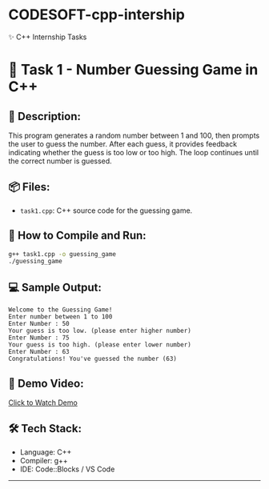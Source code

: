# CODESOFT-cpp-intership
✨ C++ Internship Tasks
# 🎯 Task 1 - Number Guessing Game in C++

## 📄 Description:
This program generates a random number between 1 and 100, then prompts the user to guess the number. After each guess, it provides feedback indicating whether the guess is too low or too high. The loop continues until the correct number is guessed.

## 📦 Files:
- `task1.cpp`: C++ source code for the guessing game.

## 🧪 How to Compile and Run:

```bash
g++ task1.cpp -o guessing_game
./guessing_game
```

## 💻 Sample Output:

```
Welcome to the Guessing Game!
Enter number between 1 to 100
Enter Number : 50
Your guess is too low. (please enter higher number)
Enter Number : 75
Your guess is too high. (please enter lower number)
Enter Number : 63
Congratulations! You've guessed the number (63)
```

## 🎥 Demo Video:
[Click to Watch Demo](https://drive.google.com/file/d/1DF5fR-nuGnzQmFXBSDHtD7dYzZmnNCII/view?usp=sharing)

## 🛠️ Tech Stack:
- Language: C++
- Compiler: g++
- IDE: Code::Blocks / VS Code

---


